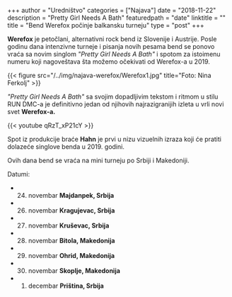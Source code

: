 +++
author = "Uredništvo"
categories = ["Najava"]
date = "2018-11-22"
description = "Pretty Girl Needs A Bath"
featuredpath = "date"
linktitle = ""
title = "Bend Werefox počinje balkansku turneju"
type = "post"
+++

**Werefox** je petočlani, alternativni rock bend iz Slovenije i Austrije. Posle godinu dana intenzivne turneje i pisanja novih pesama bend se ponovo vraća sa novim singlom _"Pretty Girl Needs A Bath"_ i spotom za istoimenu numeru koji nagoveštava šta možemo očekivati od Werefox-a u 2019.

{{< figure src="/../img/najava-werefox/Werefox1.jpg" title="Foto: Nina Ferkolj" >}}

_"Pretty Girl Needs A Bath"_ sa svojim dopadljivim tekstom i ritmom u stilu RUN DMC-a je definitivno jedan od njihovih najrazigranijih izleta u vrli novi svet **Werefox-a.**

{{< youtube qRzT_xP21cY >}}

Spot iz produkcije braće **Hahn** je prvi u nizu vizuelnih izraza koji će pratiti dolazeće singlove benda u 2019. godini.

Ovih dana bend se vraća na mini turneju po Srbiji i Makedoniji.

Datumi:

- 24. novembar **Majdanpek, Srbija**
- 26. novembar **Kragujevac, Srbija**
- 27. novembar **Kruševac, Srbija**
- 28. novembar **Bitola, Makedonija**
- 29. novembar **Ohrid, Makedonija**
- 30. novembar **Skoplje, Makedonija**
- 1. decembar **Priština, Srbija**

